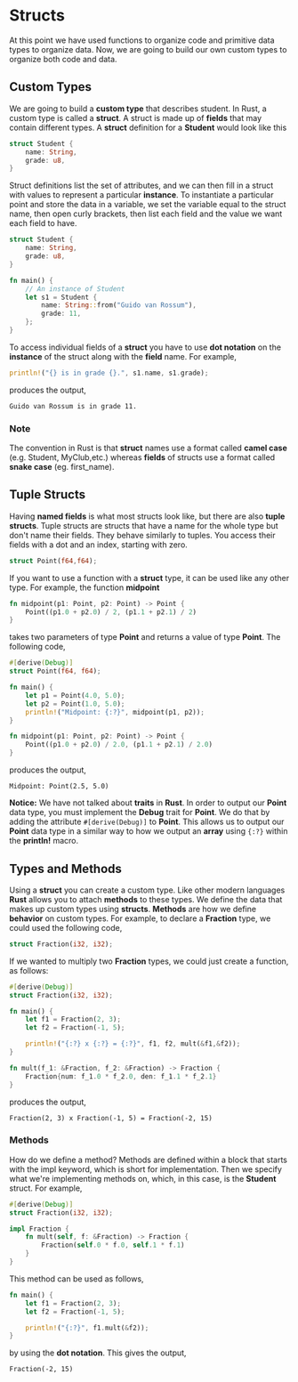 # Structs

At this point we have used functions to organize code and primitive data types to organize data.  Now, we are going to build our own custom types to organize both code and data.

## Custom Types

We are going to build a **custom type** that describes student. In Rust, a custom type is called a **struct**.  A struct is made up of **fields** that may contain different types.  A **struct** definition for a **Student** would look like this

```rust
struct Student {
    name: String,
    grade: u8,
}
```

Struct definitions list the set of attributes, and we can then fill in a struct with values to represent a particular **instance**.  To instantiate a particular point and store the data in a variable, we set the variable equal to the struct name, then open curly brackets, then list each field and the value we want each field to have. 

```rust
struct Student {
    name: String,
    grade: u8,
}

fn main() {
    // An instance of Student
    let s1 = Student {
        name: String::from("Guido van Rossum"),
        grade: 11,
    };
}
```

To access individual fields of a **struct** you have to use **dot notation** on the **instance** of the struct along with the **field** name.  For example,

```rust
println!("{} is in grade {}.", s1.name, s1.grade);
```

produces the output,

```
Guido van Rossum is in grade 11.
```

### Note
The convention in Rust is that **struct** names use a format called **camel case** (e.g. Student, MyClub,etc.) whereas **fields** of structs use a format called **snake case** (eg. first_name).

## Tuple Structs

Having **named fields** is what most structs look like, but there are also **tuple structs**. Tuple structs are structs that have a name for the whole type but don't name their fields. They behave similarly to tuples. You access their fields with a dot and an index, starting with zero. 

```rust
struct Point(f64,f64);
```

If you want to use a function with a **struct** type, it can be used like any other type.  For example, the function **midpoint**

```rust
fn midpoint(p1: Point, p2: Point) -> Point {
	Point((p1.0 + p2.0) / 2, (p1.1 + p2.1) / 2)
}
```

takes two parameters of type **Point** and returns a value of type **Point**.  The following code,

```rust
#[derive(Debug)]
struct Point(f64, f64);

fn main() {
    let p1 = Point(4.0, 5.0);
    let p2 = Point(1.0, 5.0);
    println!("Midpoint: {:?}", midpoint(p1, p2));
}

fn midpoint(p1: Point, p2: Point) -> Point {
	Point((p1.0 + p2.0) / 2.0, (p1.1 + p2.1) / 2.0)
}
```

produces the output,

```
Midpoint: Point(2.5, 5.0)
```

**Notice:**  We have not talked about **traits** in **Rust**.  In order to output our **Point** data type, you must implement the **Debug** trait for **Point**.  We do that by adding the attribute ```#[derive(Debug)]``` to **Point**.  This allows us to output our **Point** data type in a similar way to how we output an **array** using ```{:?}``` within the **println!** macro.

## Types and Methods

Using a **struct** you can create a custom type.  Like other modern languages **Rust** allows you to attach **methods** to these types.  We define the data that makes up custom types using **structs**.  **Methods** are how we define **behavior** on custom types. For example, to declare a **Fraction** type, we could used the following code,

```rust
struct Fraction(i32, i32);
```

If we wanted to multiply two **Fraction** types, we could just create a function, as follows:

```rust
#[derive(Debug)]
struct Fraction(i32, i32);

fn main() {
    let f1 = Fraction(2, 3);
    let f2 = Fraction(-1, 5);

    println!("{:?} x {:?} = {:?}", f1, f2, mult(&f1,&f2));
}

fn mult(f_1: &Fraction, f_2: &Fraction) -> Fraction {
    Fraction{num: f_1.0 * f_2.0, den: f_1.1 * f_2.1}
}
```

produces the output,

```
Fraction(2, 3) x Fraction(-1, 5) = Fraction(-2, 15)
```

### Methods

How do we define a method? Methods are defined within a block
that starts with the impl keyword, which is short for implementation. Then we specify what we're implementing methods on, which, in this case, is the **Student** struct.   For example,

```rust
#[derive(Debug)]
struct Fraction(i32, i32);

impl Fraction {
    fn mult(self, f: &Fraction) -> Fraction {
        Fraction(self.0 * f.0, self.1 * f.1)
    }
}
```

This method can be used as follows,

```rust
fn main() {
    let f1 = Fraction(2, 3);
    let f2 = Fraction(-1, 5);

    println!("{:?}", f1.mult(&f2));
}
```

by using the **dot notation**.  This gives the output,

```
Fraction(-2, 15)
```